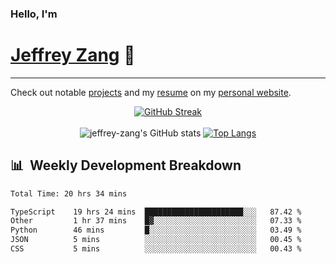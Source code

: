 
### Hello, I'm 
# [Jeffrey Zang](https://www.linkedin.com/in/jeffreyzang/) 🦀

---

Check out notable [projects](https://jeffz.dev/projects) and my [resume](https://jeffz.dev/resume) on my [personal website](https://jeffz.dev/).

<div align = 'center'>

[![GitHub Streak](https://github-readme-streak-stats.herokuapp.com/?user=jeffrey-zang&theme=tokyonight)](https://git.io/streak-stats)
<br></br>
![jeffrey-zang's GitHub stats](https://github-readme-stats.vercel.app/api?username=jeffrey-zang&show_icons=true&theme=tokyonight&hide_rank=true&hide=stars) 
[![Top Langs](https://github-readme-stats.vercel.app/api/top-langs/?username=jeffrey-zang&hide=ShaderLab,HLSL&layout=compact&theme=tokyonight)](https://github.com/anuraghazra/github-readme-stats)

</div>

## 📊 &nbsp;Weekly Development Breakdown
<!--START_SECTION:waka-->

```txt
Total Time: 20 hrs 34 mins

TypeScript    19 hrs 24 mins  ██████████████████████░░░   87.42 %
Other         1 hr 37 mins    █▓░░░░░░░░░░░░░░░░░░░░░░░   07.33 %
Python        46 mins         █░░░░░░░░░░░░░░░░░░░░░░░░   03.49 %
JSON          5 mins          ░░░░░░░░░░░░░░░░░░░░░░░░░   00.45 %
CSS           5 mins          ░░░░░░░░░░░░░░░░░░░░░░░░░   00.43 %
```

<!--END_SECTION:waka-->

